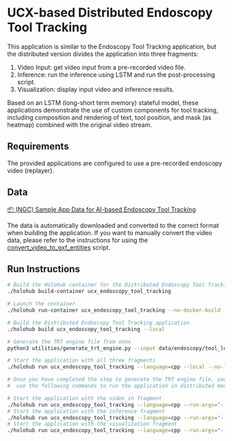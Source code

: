 # UCX-based Distributed Endoscopy Tool Tracking

This application is similar to the Endoscopy Tool Tracking application, but the distributed version divides the application into three fragments:

1. Video Input: get video input from a pre-recorded video file.
2. Inference: run the inference using LSTM and run the post-processing script.
3. Visualization: display input video and inference results.

Based on an LSTM (long-short term memory) stateful model, these applications demonstrate the use of custom components for tool tracking, including composition and rendering of text, tool position, and mask (as heatmap) combined with the original video stream.

## Requirements

The provided applications are configured to use a pre-recorded endoscopy video (replayer).

## Data

[📦️ (NGC) Sample App Data for AI-based Endoscopy Tool Tracking](https://catalog.ngc.nvidia.com/orgs/nvidia/teams/clara-holoscan/resources/holoscan_endoscopy_sample_data)

The data is automatically downloaded and converted to the correct format when building the application.
If you want to manually convert the video data, please refer to the instructions for using the [convert_video_to_gxf_entities](https://github.com/nvidia-holoscan/holoscan-sdk/tree/main/scripts#convert_video_to_gxf_entitiespy) script.

## Run Instructions


```sh
# Build the Holohub container for the Distributed Endoscopy Tool Tracking application
./holohub build-container ucx_endoscopy_tool_tracking

# Launch the container
./holohub run-container ucx_endoscopy_tool_tracking --no-docker-build

# Build the Distributed Endoscopy Tool Tracking application
./holohub build ucx_endoscopy_tool_tracking --local

# Generate the TRT engine file from onnx
python3 utilities/generate_trt_engine.py --input data/endoscopy/tool_loc_convlstm.onnx --output data/endoscopy/engines/ --fp16

# Start the application with all three fragments
./holohub run ucx_endoscopy_tool_tracking --language=cpp --local --no-local-build

# Once you have completed the step to generate the TRT engine file, you may exit the container and
#  use the following commands to run the application in distributed mode:

# Start the application with the video_in fragment
./holohub run ucx_endoscopy_tool_tracking --language=cpp --run-args="--driver --worker --fragments video_in --address :9999"
# Start the application with the inference fragment
./holohub run ucx_endoscopy_tool_tracking --language=cpp --run-args="--worker --fragments inference --address :9999"
# Start the application with the visualization fragment
./holohub run ucx_endoscopy_tool_tracking --language=cpp --run-args="--worker --fragments viz --address :9999"
```
